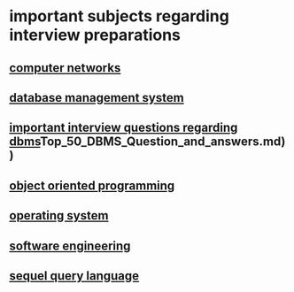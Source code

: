 # important subjects regarding interview preparations 

## [computer networks](https://github.com/singh7priyanshu/love_babbar_450_solutions/tree/main/subjects/cn)<br />
## [database management system](https://github.com/singh7priyanshu/love_babbar_450_solutions/tree/main/subjects/dbms)<br />
## [important interview questions regarding dbms](https://github.com/singh7priyanshu/love_babbar_450_solutions/blob/main/subjects/imp%20dbms/_01)Top_50_DBMS_Question_and_answers.md))<br />
## [object oriented programming](https://github.com/singh7priyanshu/love_babbar_450_solutions/tree/main/subjects/oops)<br />
## [operating system](https://github.com/singh7priyanshu/love_babbar_450_solutions/tree/main/subjects/os)<br />
## [software engineering](https://github.com/singh7priyanshu/love_babbar_450_solutions/blob/main/subjects/se/Software%20Engineering%20Tutorial.pdf)<br />
## [sequel query language](https://github.com/singh7priyanshu/love_babbar_450_solutions/blob/main/subjects/sql/Readme.md)<br />

